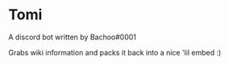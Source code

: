 # Tomi

A discord bot written by Bachoo#0001

Grabs wiki information and packs it back into a nice 'lil embed :)
